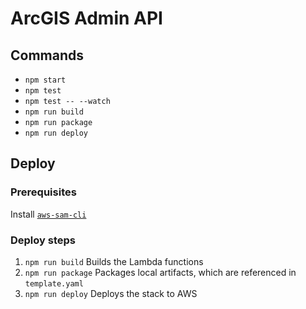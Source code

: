 # ArcGIS Admin API

## Commands

* `npm start`
* `npm test`
* `npm test -- --watch`
* `npm run build`
* `npm run package`
* `npm run deploy`

## Deploy

### Prerequisites

Install [`aws-sam-cli`](https://github.com/awslabs/aws-sam-cli)

### Deploy steps

1. `npm run build` Builds the Lambda functions
2. `npm run package` Packages local artifacts, which are referenced in `template.yaml`
3. `npm run deploy` Deploys the stack to AWS
